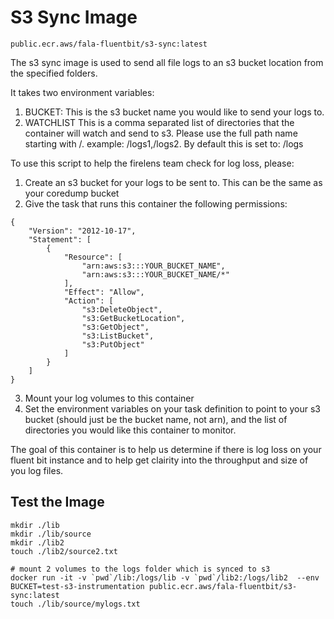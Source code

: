 # S3 Sync Image

```
public.ecr.aws/fala-fluentbit/s3-sync:latest
```

The s3 sync image is used to send all file logs to an s3 bucket location from the specified folders.

It takes two environment variables:
1. BUCKET: This is the s3 bucket name you would like to send your logs to.
2. WATCHLIST This is a comma separated list of directories that the container will watch and send to s3. Please use the full path name starting with /. example: /logs1,/logs2. By default this is set to: /logs

To use this script to help the firelens team check for log loss, please:
1. Create an s3 bucket for your logs to be sent to. This can be the same as your coredump bucket
2. Give the task that runs this container the following permissions:
```
{
    "Version": "2012-10-17",
    "Statement": [
        {
            "Resource": [
                "arn:aws:s3:::YOUR_BUCKET_NAME",
                "arn:aws:s3:::YOUR_BUCKET_NAME/*"
            ],
            "Effect": "Allow",
            "Action": [
                "s3:DeleteObject",
                "s3:GetBucketLocation",
                "s3:GetObject",
                "s3:ListBucket",
                "s3:PutObject"
            ]
        }
    ]
}

```
3. Mount your log volumes to this container
4. Set the environment variables on your task definition to point to your s3 bucket (should just be the bucket name, not arn), and the list of directories you would like this container to monitor.


The goal of this container is to help us determine if there is log loss on your fluent bit instance and to help get clairity into the throughput and size of you log files.

## Test the Image
```
mkdir ./lib
mkdir ./lib/source
mkdir ./lib2
touch ./lib2/source2.txt

# mount 2 volumes to the logs folder which is synced to s3
docker run -it -v `pwd`/lib:/logs/lib -v `pwd`/lib2:/logs/lib2  --env BUCKET=test-s3-instrumentation public.ecr.aws/fala-fluentbit/s3-sync:latest
touch ./lib/source/mylogs.txt
```
